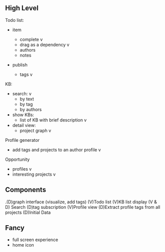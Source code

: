 ## High Level
Todo list:
- item
    - complete v
    - drag as a dependency v
    - authors
    - notes

- publish
    - tags v

KB:
- search: v
    - by text
    - by tag
    - by authors
- show KBs:
    - list of KB with brief description v
- detail view:
    - project graph v

Profile generator
- add tags and projects to an author profile v

Opportunity
- profiles v
- interesting projects v

## Components
.(D)graph interface (visualize, add tags)
(V)Todo list
(V)KB list display
(V & D) Search
(D)tag subscription
(V)Profile view
(D)Extract profile tags from all projects
(D)Initial Data

## Fancy
- full screen experience
- home icon
